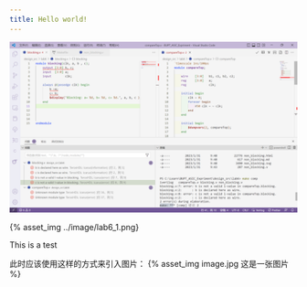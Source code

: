 ```yaml
---
title: Hello world!
---
```



![](../image/lab6_1.png)

 {% asset_img ../image/lab6_1.png}

This is a test

此时应该使用这样的方式来引入图片：
{% asset_img image.jpg 这是一张图片 %}